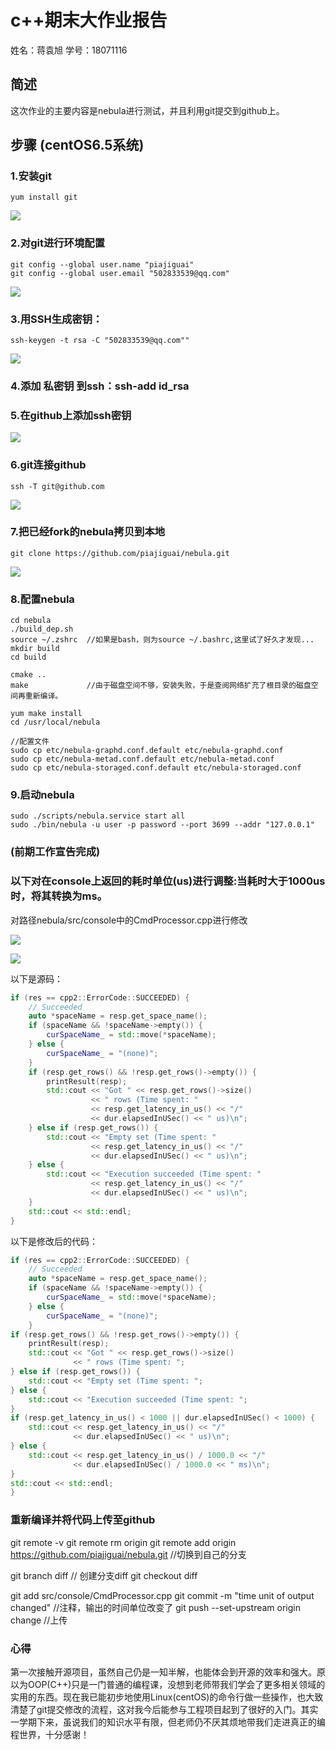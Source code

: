 # c++期末大作业报告
姓名：蒋袁旭 
学号：18071116

## 简述 
这次作业的主要内容是nebula进行测试，并且利用git提交到github上。 

## 步骤 (centOS6.5系统)
### 1.安装git
```
yum install git 
```
![](https://github.com/piajiguai/report/blob/master/p1.png)

### 2.对git进行环境配置
```
git config --global user.name "piajiguai"
git config --global user.email "502833539@qq.com"
```
![](https://github.com/piajiguai/report/blob/master/p2.png)

### 3.用SSH生成密钥：
```
ssh-keygen -t rsa -C "502833539@qq.com""
```
![](https://github.com/piajiguai/report/blob/master/p3.png)
 
### 4.添加 私密钥 到ssh：ssh-add id_rsa
 
### 5.在github上添加ssh密钥
![](https://github.com/piajiguai/report/blob/master/p4.png)

### 6.git连接github
```
ssh -T git@github.com
```
![](https://github.com/piajiguai/report/blob/master/p5.png)

### 7.把已经fork的nebula拷贝到本地
```
git clone https://github.com/piajiguai/nebula.git
```
![](https://github.com/piajiguai/report/blob/master/p6.png)

### 8.配置nebula
```
cd nebula
./build_dep.sh
source ~/.zshrc  //如果是bash，则为source ~/.bashrc,这里试了好久才发现...
mkdir build
cd build

cmake ..
make             //由于磁盘空间不够，安装失败，于是查阅网络扩充了根目录的磁盘空间再重新编译。 

yum make install 
cd /usr/local/nebula

//配置文件
sudo cp etc/nebula-graphd.conf.default etc/nebula-graphd.conf
sudo cp etc/nebula-metad.conf.default etc/nebula-metad.conf
sudo cp etc/nebula-storaged.conf.default etc/nebula-storaged.conf
```

### 9.启动nebula
```
sudo ./scripts/nebula.service start all
sudo ./bin/nebula -u user -p password --port 3699 --addr "127.0.0.1"
```

### (前期工作宣告完成)
### 以下对在console上返回的耗时单位(us)进行调整:当耗时大于1000us时，将其转换为ms。

对路径nebula/src/console中的CmdProcessor.cpp进行修改 

![](https://github.com/piajiguai/report/blob/master/p7.png)

![](https://github.com/piajiguai/report/blob/master/p8.png)

以下是源码：
```cpp
if (res == cpp2::ErrorCode::SUCCEEDED) {
    // Succeeded
    auto *spaceName = resp.get_space_name();
    if (spaceName && !spaceName->empty()) {
        curSpaceName_ = std::move(*spaceName);
    } else {
        curSpaceName_ = "(none)";
    }
    if (resp.get_rows() && !resp.get_rows()->empty()) {
        printResult(resp);
        std::cout << "Got " << resp.get_rows()->size()
                  << " rows (Time spent: "
                  << resp.get_latency_in_us() << "/"
                  << dur.elapsedInUSec() << " us)\n";
    } else if (resp.get_rows()) {
        std::cout << "Empty set (Time spent: "
                  << resp.get_latency_in_us() << "/"
                  << dur.elapsedInUSec() << " us)\n";
    } else {
        std::cout << "Execution succeeded (Time spent: "
                  << resp.get_latency_in_us() << "/"
                  << dur.elapsedInUSec() << " us)\n";
    }
    std::cout << std::endl;
}
```

以下是修改后的代码：
```cpp
if (res == cpp2::ErrorCode::SUCCEEDED) {
    // Succeeded
    auto *spaceName = resp.get_space_name();
    if (spaceName && !spaceName->empty()) {
        curSpaceName_ = std::move(*spaceName);
    } else {
        curSpaceName_ = "(none)";
    }
if (resp.get_rows() && !resp.get_rows()->empty()) {
    printResult(resp);
    std::cout << "Got " << resp.get_rows()->size()
              << " rows (Time spent: ";
} else if (resp.get_rows()) {
    std::cout << "Empty set (Time spent: ";
} else {
    std::cout << "Execution succeeded (Time spent: ";
}
if (resp.get_latency_in_us() < 1000 || dur.elapsedInUSec() < 1000) {
    std::cout << resp.get_latency_in_us() << "/"
              << dur.elapsedInUSec() << " us)\n";
} else {
    std::cout << resp.get_latency_in_us() / 1000.0 << "/"
              << dur.elapsedInUSec() / 1000.0 << " ms)\n";
} 
std::cout << std::endl;
}
```


### 重新编译并将代码上传至github
git remote -v 
git remote rm origin 
git remote add origin https://github.com/piajiguai/nebula.git //切换到自己的分支

git branch diff // 创建分支diff
git checkout diff

git add src/console/CmdProcessor.cpp 
git commit -m "time unit of output changed"  //注释，输出的时间单位改变了
git push --set-upstream origin change //上传



 ### 心得
   第一次接触开源项目，虽然自己仍是一知半解，也能体会到开源的效率和强大。原以为OOP(C++)只是一门普通的编程课，没想到老师带我们学会了更多相关领域的实用的东西。现在我已能初步地使用Linux(centOS)的命令行做一些操作，也大致清楚了git提交修改的流程，这对我今后能参与工程项目起到了很好的入门。其实一学期下来，虽说我们的知识水平有限，但老师仍不厌其烦地带我们走进真正的编程世界，十分感谢！

